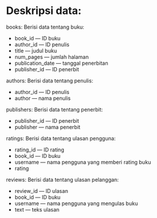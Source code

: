# Deskripsi data:

books:
Berisi data tentang buku:
- book_id — ID buku
- author_id — ID penulis
- title — judul buku
- num_pages — jumlah halaman
- publication_date — tanggal penerbitan
- publisher_id — ID penerbit

authors:
Berisi data tentang penulis:
- author_id — ID penulis
- author — nama penulis

publishers:
Berisi data tentang penerbit:
- publisher_id — ID penerbit
- publisher — nama penerbit

ratings:
Berisi data tentang ulasan pengguna:
- rating_id — ID rating
- book_id — ID buku
- username — nama pengguna yang memberi rating buku
- rating

reviews:
Berisi data tentang ulasan pelanggan:
- review_id — ID ulasan
- book_id — ID buku
- username — nama pengguna yang mengulas buku
- text — teks ulasan
